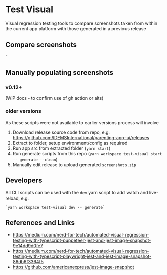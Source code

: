 # Test Visual

Visual regression testing tools to compare screenshots taken from within the current app platform with those generated in a previous release

## Compare screenshots
`




## Manually populating screenshots
### v0.12+
(WiP docs - to confirm use of gh action or alts)

### older versions
As these scripts were not available to earlier versions process will involve
1. Download release source code from repo, e.g. https://github.com/IDEMSInternational/parenting-app-ui/releases
2. Extract to folder, setup environment/config as required
3. Run app src from extracted folder (`yarn start`)
4. Run generate scripts from this repo (`yarn workspace test-visual start -- generate --clean`)
5. Manually edit release to upload generated `screenshots.zip`


## Developers
All CLI scripts can be used with the `dev` yarn script to add watch and live-reload, e.g.
```
`yarn workspace test-visual dev -- generate`
```

## References and Links
- https://medium.com/nerd-for-tech/automated-visual-regression-testing-with-typescript-puppeteer-jest-and-jest-image-snapshot-9e14dd9d0fe7
- https://medium.com/nerd-for-tech/automated-visual-regression-testing-with-typescript-playwright-jest-and-jest-image-snapshot-86db6f3364f5
- https://github.com/americanexpress/jest-image-snapshot


